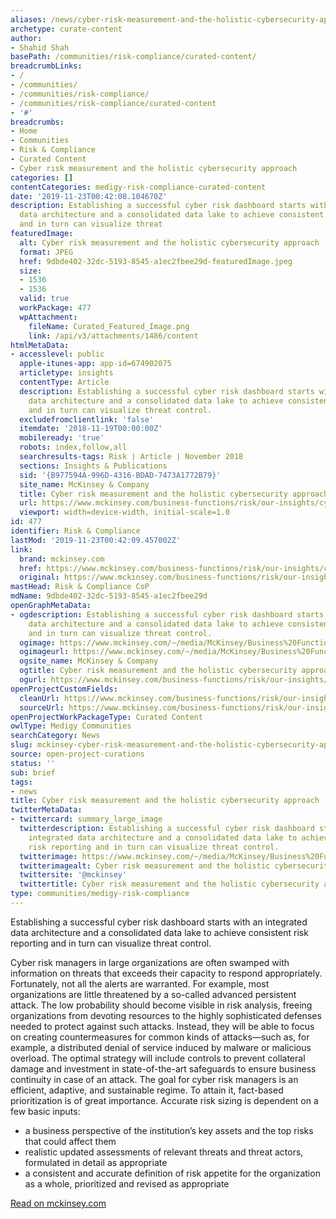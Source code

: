 ```yaml
---
aliases: /news/cyber-risk-measurement-and-the-holistic-cybersecurity-approach
archetype: curate-content
author:
- Shahid Shah
basePath: /communities/risk-compliance/curated-content/
breadcrumbLinks:
- /
- /communities/
- /communities/risk-compliance/
- /communities/risk-compliance/curated-content
- '#'
breadcrumbs:
- Home
- Communities
- Risk & Compliance
- Curated Content
- Cyber risk measurement and the holistic cybersecurity approach
categories: []
contentCategories: medigy-risk-compliance-curated-content
date: '2019-11-23T00:42:08.104670Z'
description: Establishing a successful cyber risk dashboard starts with an integrated
  data architecture and a consolidated data lake to achieve consistent risk reporting
  and in turn can visualize threat
featuredImage:
  alt: Cyber risk measurement and the holistic cybersecurity approach
  format: JPEG
  href: 9dbde402-32dc-5193-8545-a1ec2fbee29d-featuredImage.jpeg
  size:
  - 1536
  - 1536
  valid: true
  workPackage: 477
  wpAttachment:
    fileName: Curated_Featured_Image.png
    link: /api/v3/attachments/1486/content
htmlMetaData:
- accesslevel: public
  apple-itunes-app: app-id=674902075
  articletype: insights
  contentType: Article
  description: Establishing a successful cyber risk dashboard starts with an integrated
    data architecture and a consolidated data lake to achieve consistent risk reporting
    and in turn can visualize threat control.
  excludefromclientlink: 'false'
  itemdate: '2018-11-19T00:00:00Z'
  mobileready: 'true'
  robots: index,follow,all
  searchresults-tags: Risk | Article | November 2018
  sections: Insights & Publications
  sid: '{B977594A-996D-4316-BDAD-7473A1772B79}'
  site_name: McKinsey & Company
  title: Cyber risk measurement and the holistic cybersecurity approach
  url: https://www.mckinsey.com/business-functions/risk/our-insights/cyber-risk-measurement-and-the-holistic-cybersecurity-approach
  viewport: width=device-width, initial-scale=1.0
id: 477
identifier: Risk & Compliance
lastMod: '2019-11-23T00:42:09.457002Z'
link:
  brand: mckinsey.com
  href: https://www.mckinsey.com/business-functions/risk/our-insights/cyber-risk-measurement-and-the-holistic-cybersecurity-approach
  original: https://www.mckinsey.com/business-functions/risk/our-insights/cyber-risk-measurement-and-the-holistic-cybersecurity-approach
mastHead: Risk & Compliance CoP
mdName: 9dbde402-32dc-5193-8545-a1ec2fbee29d
openGraphMetaData:
- ogdescription: Establishing a successful cyber risk dashboard starts with an integrated
    data architecture and a consolidated data lake to achieve consistent risk reporting
    and in turn can visualize threat control.
  ogimage: https://www.mckinsey.com/~/media/McKinsey/Business%20Functions/Risk/Our%20Insights/Cyber%20risk%20measurement%20and%20the%20holistic%20cybersecurity%20approach/Cyberrisk-measurement-1536x1536-300.ashx
  ogimageurl: https://www.mckinsey.com/~/media/McKinsey/Business%20Functions/Risk/Our%20Insights/Cyber%20risk%20measurement%20and%20the%20holistic%20cybersecurity%20approach/Cyberrisk-measurement-1536x1536-300.ashx
  ogsite_name: McKinsey & Company
  ogtitle: Cyber risk measurement and the holistic cybersecurity approach
  ogurl: https://www.mckinsey.com/business-functions/risk/our-insights/cyber-risk-measurement-and-the-holistic-cybersecurity-approach
openProjectCustomFields:
  cleanUrl: https://www.mckinsey.com/business-functions/risk/our-insights/cyber-risk-measurement-and-the-holistic-cybersecurity-approach
  sourceUrl: https://www.mckinsey.com/business-functions/risk/our-insights/cyber-risk-measurement-and-the-holistic-cybersecurity-approach
openProjectWorkPackageType: Curated Content
owlType: Medigy Communities
searchCategory: News
slug: mckinsey-cyber-risk-measurement-and-the-holistic-cybersecurity-approach
source: open-project-curations
status: ''
sub: brief
tags:
- news
title: Cyber risk measurement and the holistic cybersecurity approach
twitterMetaData:
- twittercard: summary_large_image
  twitterdescription: Establishing a successful cyber risk dashboard starts with an
    integrated data architecture and a consolidated data lake to achieve consistent
    risk reporting and in turn can visualize threat control.
  twitterimage: https://www.mckinsey.com/~/media/McKinsey/Business%20Functions/Risk/Our%20Insights/Cyber%20risk%20measurement%20and%20the%20holistic%20cybersecurity%20approach/Cyberrisk-measurement-1536x1536-300.ashx?mw=677&car=42:25
  twitterimagealt: Cyber risk measurement and the holistic cybersecurity approach
  twittersite: '@mckinsey'
  twittertitle: Cyber risk measurement and the holistic cybersecurity approach
type: communities/medigy-risk-compliance
---
```


<p>Establishing a successful cyber risk dashboard starts with an integrated data architecture and a consolidated data lake to achieve consistent risk reporting and in turn can visualize threat control.</p><p>Cyber risk managers in large organizations are often swamped with information on threats that exceeds their capacity to respond appropriately. Fortunately, not all the alerts are warranted. For example, most organizations are little threatened by a so-called advanced persistent attack. The low probability should become visible in risk analysis, freeing organizations from devoting resources to the highly sophisticated defenses needed to protect against such attacks. Instead, they will be able to focus on creating countermeasures for common kinds of attacks—such as, for example, a distributed denial of service induced by malware or malicious overload. The optimal strategy will include controls to prevent collateral damage and investment in state-of-the-art safeguards to ensure business continuity in case of an attack. The goal for cyber risk managers is an efficient, adaptive, and sustainable regime. To attain it, fact-based prioritization is of great importance. Accurate risk sizing is dependent on a few basic inputs:</p><ul><li>a business perspective of the institution’s key assets and the top risks that could affect them</li><li>realistic updated assessments of relevant threats and threat actors, formulated in detail as appropriate</li><li>a consistent and accurate definition of risk appetite for the organization as a whole, prioritized and revised as appropriate</li></ul><p><a href="https://www.mckinsey.com/business-functions/risk/our-insights/cyber-risk-measurement-and-the-holistic-cybersecurity-approach">Read on mckinsey.com</a></p>